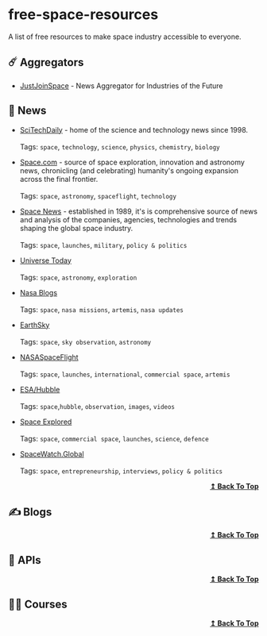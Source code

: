 # free-space-resources
A list of free resources to make space industry accessible to everyone.

## ☄️ Aggregators
- [JustJoinSpace](https://justjoin.space) - News Aggregator for Industries of the Future

## 📰 News
- [SciTechDaily](https://scitechdaily.com) - home of the science and technology news since 1998. <br /><br />
  Tags: ```space```, ```technology```, ```science```, ```physics```, ```chemistry```, ```biology```
  
- [Space.com](https://space.com) - source of space exploration, innovation and astronomy news, chronicling (and celebrating) humanity's ongoing expansion across the final frontier.  <br /><br />
  Tags: ```space```, ```astronomy```, ```spaceflight```, ```technology```
  
- [Space News](https://spacenews.com) - established in 1989, it's is comprehensive source of news and analysis of the companies, agencies, technologies and trends shaping the global space industry. <br /><br />
  Tags: ```space```, ```launches```, ```military```, ```policy & politics```
  
- [Universe Today](https://universetoday.com)  <br /><br />
  Tags: ```space```, ```astronomy```, ```exploration```
  
- [Nasa Blogs](https://blogs.nasa.gov) <br /><br /> 
  Tags: ```space```, ```nasa missions```, ```artemis```, ```nasa updates```

- [EarthSky](https://earthsky.org) <br /><br /> 
  Tags: ```space```, ```sky observation```, ```astronomy```

- [NASASpaceFlight](https://www.nasaspaceflight.com) <br /><br /> 
  Tags: ```space```, ```launches```, ```international```, ```commercial space```, ```artemis```

- [ESA/Hubble](https://esahubble.org/news/) <br /><br /> 
  Tags: ```space```,```hubble```, ```observation```, ```images```, ```videos```

- [Space Explored](https://spaceexplored.com) <br /><br /> 
  Tags: ```space```, ```commercial space```, ```launches```, ```science```, ```defence```

- [SpaceWatch.Global](https://spacewatch.global) <br /><br /> 
  Tags: ```space```, ```entrepreneurship```, ```interviews```, ```policy & politics```

<div align="right">
  <b><a href="#">↥ Back To Top</a></b>
</div>

## ✍️ Blogs

<div align="right">
  <b><a href="#">↥ Back To Top</a></b>
</div>

## 🚀 APIs

<div align="right">
  <b><a href="#">↥ Back To Top</a></b>
</div>

## 🧑‍🚀 Courses

<div align="right">
  <b><a href="#">↥ Back To Top</a></b>
</div>

